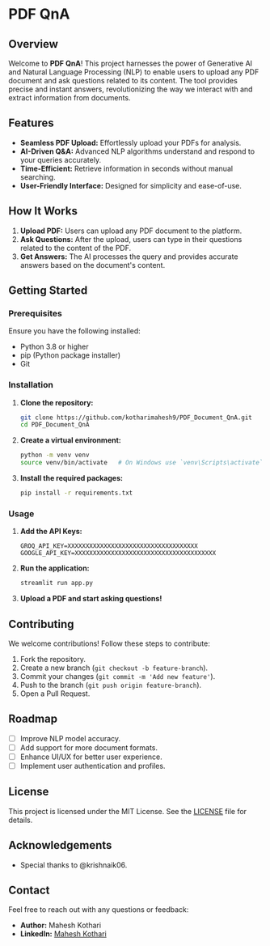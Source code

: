 # PDF QnA

## Overview

Welcome to **PDF QnA**! This project harnesses the power of Generative AI and Natural Language Processing (NLP) to enable users to upload any PDF document and ask questions related to its content. The tool provides precise and instant answers, revolutionizing the way we interact with and extract information from documents.

## Features

- **Seamless PDF Upload:** Effortlessly upload your PDFs for analysis.
- **AI-Driven Q&A:** Advanced NLP algorithms understand and respond to your queries accurately.
- **Time-Efficient:** Retrieve information in seconds without manual searching.
- **User-Friendly Interface:** Designed for simplicity and ease-of-use.

## How It Works

1. **Upload PDF:** Users can upload any PDF document to the platform.
2. **Ask Questions:** After the upload, users can type in their questions related to the content of the PDF.
3. **Get Answers:** The AI processes the query and provides accurate answers based on the document's content.

## Getting Started

### Prerequisites

Ensure you have the following installed:
- Python 3.8 or higher
- pip (Python package installer)
- Git

### Installation

1. **Clone the repository:**
   ```bash
   git clone https://github.com/kotharimahesh9/PDF_Document_QnA.git
   cd PDF_Document_QnA
   ```

2. **Create a virtual environment:**
   ```bash
   python -m venv venv
   source venv/bin/activate   # On Windows use `venv\Scripts\activate`
   ```

3. **Install the required packages:**
   ```bash
   pip install -r requirements.txt
   ```

### Usage

1. **Add the API Keys:**
   ```
   GROQ_API_KEY=XXXXXXXXXXXXXXXXXXXXXXXXXXXXXXXXXXXX
   GOOGLE_API_KEY=XXXXXXXXXXXXXXXXXXXXXXXXXXXXXXXXXXXXXXX
   ```

2. **Run the application:**
   ```bash
   streamlit run app.py
   ```

3. **Upload a PDF and start asking questions!**

## Contributing

We welcome contributions! Follow these steps to contribute:

1. Fork the repository.
2. Create a new branch (`git checkout -b feature-branch`).
3. Commit your changes (`git commit -m 'Add new feature'`).
4. Push to the branch (`git push origin feature-branch`).
5. Open a Pull Request.

## Roadmap

- [ ] Improve NLP model accuracy.
- [ ] Add support for more document formats.
- [ ] Enhance UI/UX for better user experience.
- [ ] Implement user authentication and profiles.

## License

This project is licensed under the MIT License. See the [LICENSE](LICENSE) file for details.

## Acknowledgements

- Special thanks to @krishnaik06.

## Contact

Feel free to reach out with any questions or feedback:

- **Author:** Mahesh Kothari
- **LinkedIn:** [Mahesh Kothari](https://www.linkedin.com/in/mahesh-kothari)

